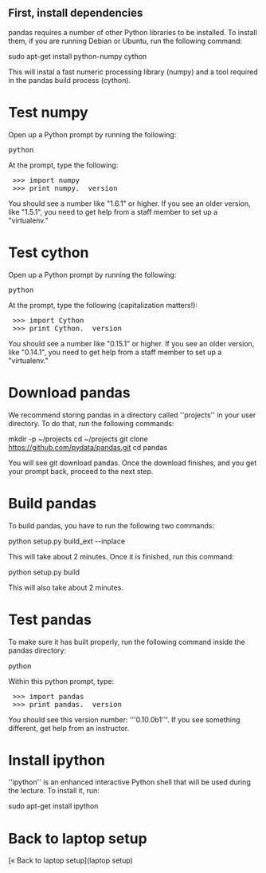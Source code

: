 ## First, install dependencies

pandas requires a number of other Python libraries to be installed. To install them, if you are running Debian or Ubuntu, run the following command:

 sudo apt-get install python-numpy cython

This will instal a fast numeric processing library (numpy) and a tool required in the pandas build process (cython).

# Test numpy

Open up a Python prompt by running the following:

<pre>python</pre>

At the prompt, type the following:

<pre>
 >>> import numpy
 >>> print numpy.__version__
</pre>

You should see a number like "1.6.1" or higher. If you see an older version, like "1.5.1", you need to get help from a staff member to set up a "virtualenv."

# Test cython

Open up a Python prompt by running the following:

<pre>python</pre>

At the prompt, type the following (capitalization matters!):

<pre>
 >>> import Cython
 >>> print Cython.__version__
</pre>

You should see a number like "0.15.1" or higher. If you see an older version, like "0.14.1", you need to get help from a staff member to set up a "virtualenv."

# Download pandas

We recommend storing pandas in a directory called ''projects'' in your user directory. To do that, run the following commands:

 mkdir -p ~/projects
 cd ~/projects
 git clone https://github.com/pydata/pandas.git
 cd pandas

You will see git download pandas. Once the download finishes, and you get your prompt back, proceed to the next step.

# Build pandas

To build pandas, you have to run the following two commands:

 python setup.py build_ext --inplace

This will take about 2 minutes. Once it is finished, run this command:

 python setup.py build

This will also take about 2 minutes.

# Test pandas

To make sure it has built properly, run the following command inside the pandas directory:

 python

Within this python prompt, type:

<pre>
 >>> import pandas
 >>> print pandas.__version__
</pre>

You should see this version number: '''0.10.0b1'''. If you see something different, get help from an instructor.

# Install ipython

''ipython'' is an enhanced interactive Python shell that will be used during the lecture. To install it, run:

 sudo apt-get install ipython

# Back to laptop setup

[&laquo; Back to laptop setup](laptop setup)

